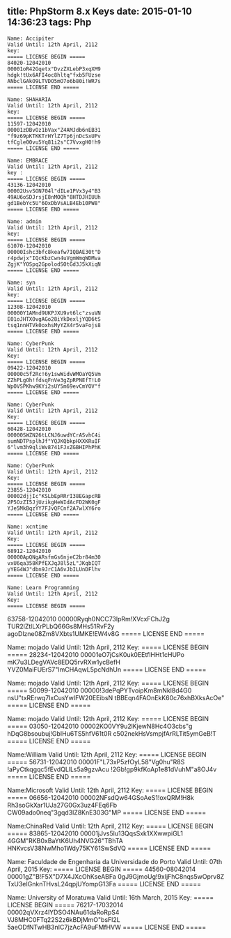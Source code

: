 title: PhpStorm 8.x Keys
date: 2015-01-10 14:36:23
tags: Php
---

```
Name: Accipiter
Valid Until: 12th April, 2112
key:
===== LICENSE BEGIN =====
84020-12042010
00001oR42Gqetx"DvzZXLebP3xqXM9
hdgk!tUx6AFI4oc8hltq"fxb5FUzse
ANbclGAkO9LTVDO5mO7o6b80i!WR7s
===== LICENSE END =====

Name: SHAHARIA
Valid Until: 12th April, 2112
key:
===== LICENSE BEGIN =====
11597-12042010
00001zDBvOz1bVax"Z4AMJdb6nEB31
"f9z69pKTKKTrHYlZ7Tp6jnDcSxUPv
tfCgle00vu5Yq81i2s"C7VvxgH0!h9
===== LICENSE END =====

Name: EMBRACE
Valid Until: 12th April, 2112
key :
===== LICENSE BEGIN =====
43136-12042010
00002UsvSON704l"dILe1PVx3y4"B3
49AU6oSDJrsjE8nMOQh"8HTDJHIUUh
gd1BebYc5U"6OxDbVsALB4Eb10PW8"
===== LICENSE END =====

Name: admin
Valid Until: 12th April, 2112
key:
===== LICENSE BEGIN =====
61070-12042010
00000Ishc3bfc8keafw7IQBAE30t"D
r4pdwjx"IQcKbzCwn4uVgmWmqWDMva
ZgjK"YOSpq2GpolodSOtGd3J5kXiqN
===== LICENSE END =====

Name: syn
Valid Until: 12th April, 2112
key:
===== LICENSE BEGIN =====
12308-12042010
00000Y1AMnd9UKPJXU9vt6lc"zsuVN
E01oJHTXOvgAGo28iYkDexljYQD6tS
tsq1nnHTVk0oxhsMyYZX4r5vaFojs8
===== LICENSE END =====

Name: CyberPunk
Valid Until: 12th April, 2112
Key: 
===== LICENSE BEGIN =====
09422-12042010
00000c5f2Rc!6y1swWidvWMOaYQ5Vm
ZZhPLgOh!fdsqFnVe3gZpRPNEfT!L0
WpOVSPKhw9KYi2sUY5m69evCmYOV"f
===== LICENSE END =====

Name: CyberPunk
Valid Until: 12th April, 2112
Key: 
===== LICENSE BEGIN =====
60428-12042010
00000SWZN26tLCNJ6uwdYCrASvhC4i
sumNDTPsplhJf"YQJKQbkpHXXKRuIF
6"lvm3h9qliWv8741FJxZGBHIPhPhK
===== LICENSE END =====

Name: CyberPunk
Valid Until: 12th April, 2112
Key: 
===== LICENSE BEGIN =====
23855-12042010
00002djjIc"KSLbEpRRrI38EGapcRB
2P5OzZI5JjUzikgHeWIdAcFD2WK0gF
YJe5MkBqzYY7FJvQFCnf2A7wlXY6ro
===== LICENSE END =====

Name: xcntime
Valid Until: 12th April, 2112
Key:
===== LICENSE BEGIN =====
68912-12042010
00000ApQNgARsfmGs6njeC2br84m30
vxU6qa358KPfEXJqJ8l5zL"JKqbIQT
yYEG4WJ"dbn9JrC1A6vJbILUnDFlhv
===== LICENSE END =====

Name: Learn Programming
Valid Until: 12th April, 2112
Key:
===== LICENSE BEGIN =====
```
63758-12042010
00000Ryqh0NCC73lpRm!XVcxFChJ2g
TUR2lZtlLXrPLbQ66Gs8MHs51RvF2y
agoDlzne08Zm8VXbts1UMKE!EW4v8G
===== LICENSE END =====

Name: mojado
Valid Until: 12th April, 2112
Key:
===== LICENSE BEGIN =====
28234-12042010
00001eO7jCsK0uk0EEtflHHt1cHUPo
mK7u3LDegVAVc8EDQ5rvRXw1ycBefH
YVZ0MaiFUErS7"ImCHAqwL5pcNdhUn
===== LICENSE END =====

Name: mojado
Valid Until: 12th April, 2112
Key:
===== LICENSE BEGIN =====
50099-12042010
00000!3dePqPYTvoipKm8mNkl8d4G0
nsU"txRErwq7IxCusYwIFW20EEibsN
tBBEqn4FAOnEkK60c76xhBXksAcOe"
===== LICENSE END =====

Name: mojado
Valid Until: 12th April, 2112
Key:
===== LICENSE BEGIN =====
03050-12042010
00002KO0VY9u2lKjewN8Hc4O3cbs"g
hDqG8bsoubuj!GbIHu6TS5hfV61t0R
c502nekHsVsmpjfArRLTit5ymGeB!T
===== LICENSE END =====

Name:William
Valid Until: 12th April, 2112
Key:
===== LICENSE BEGIN =====
56731-12042010
00001F"L73xP5zfOyL58"Vg0hu"R8S
!aPyCtkqgqc5fEvdQLlLs5a9gzvAcu
!2Gb!gp9kfKoAp1e81dVuhM"a8OJ4v
===== LICENSE END =====

Name:Microsoft
Valid Until: 12th April, 2112
Key:
===== LICENSE BEGIN =====
06656-12042010
00002NFsdQw64GSoAeS1!oxQRM!H8k
Rh3soGkXar1UJa27G0Gx3uz4FEq6Fb
CW09ado0neq"3gqd3lZ8KnE303G"MP
===== LICENSE END =====

Name:ChinaRed
Valid Until: 12th April, 2112
Key:
===== LICENSE BEGIN =====
83865-12042010
00001jJvs5lu13QqsSxk1XXwwpiGL1
4GGM"RKB0xBaYtK6Uh4NVG26"TBhTA
HNKvcsV38NwMho1Wdy75KY61SwSdVQ
===== LICENSE END =====

Name: Faculdade de Engenharia da Universidade do Porto
Valid Until: 07th April, 2015
Key:
===== LICENSE BEGIN =====
44560-08042014
00001gZ"B!F5X"D7X4JXcOhKseABFa
0gJ9GjmoUg!9xIjFhC8nqs5wOprv8Z
TxU3eIGnknTHvsL24qpjUYompG13Fa
===== LICENSE END =====

Name: University of Moratuwa
Valid Until: 16th March, 2015
Key:
===== LICENSE BEGIN =====
76217-17032014
00002qVXrz4lYDSO4NAu61daRoRpS4
VJ8MHC0FTq22S2z6kBDjMmO"bsFl2L
5aeODfNTwHB3nIC7jzAcFA9uFMfHVW
===== LICENSE END =====